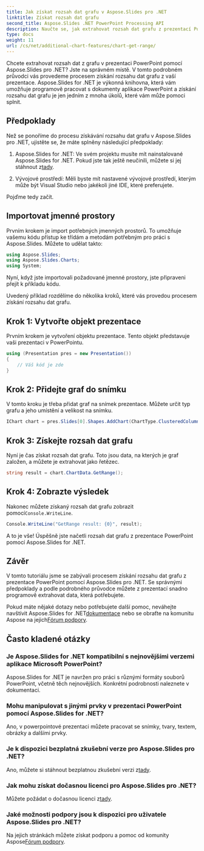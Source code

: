```yaml
---
title: Jak získat rozsah dat grafu v Aspose.Slides pro .NET
linktitle: Získat rozsah dat grafu
second_title: Aspose.Slides .NET PowerPoint Processing API
description: Naučte se, jak extrahovat rozsah dat grafu z prezentací PowerPoint pomocí Aspose.Slides pro .NET. Průvodce krok za krokem pro vývojáře.
type: docs
weight: 11
url: /cs/net/additional-chart-features/chart-get-range/
---
```


Chcete extrahovat rozsah dat z grafu v prezentaci PowerPoint pomocí Aspose.Slides pro .NET? Jste na správném místě. V tomto podrobném průvodci vás provedeme procesem získání rozsahu dat grafu z vaší prezentace. Aspose.Slides for .NET je výkonná knihovna, která vám umožňuje programově pracovat s dokumenty aplikace PowerPoint a získání rozsahu dat grafu je jen jedním z mnoha úkolů, které vám může pomoci splnit.

## Předpoklady

Než se ponoříme do procesu získávání rozsahu dat grafu v Aspose.Slides pro .NET, ujistěte se, že máte splněny následující předpoklady:

1.  Aspose.Slides for .NET: Ve svém projektu musíte mít nainstalované Aspose.Slides for .NET. Pokud jste tak ještě neučinili, můžete si jej stáhnout z[tady](https://releases.aspose.com/slides/net/).

2. Vývojové prostředí: Měli byste mít nastavené vývojové prostředí, kterým může být Visual Studio nebo jakékoli jiné IDE, které preferujete.

Pojďme tedy začít.

## Importovat jmenné prostory

Prvním krokem je import potřebných jmenných prostorů. To umožňuje vašemu kódu přístup ke třídám a metodám potřebným pro práci s Aspose.Slides. Můžete to udělat takto:

```csharp
using Aspose.Slides;
using Aspose.Slides.Charts;
using System;
```

Nyní, když jste importovali požadované jmenné prostory, jste připraveni přejít k příkladu kódu.

Uvedený příklad rozdělíme do několika kroků, které vás provedou procesem získání rozsahu dat grafu.

## Krok 1: Vytvořte objekt prezentace

Prvním krokem je vytvoření objektu prezentace. Tento objekt představuje vaši prezentaci v PowerPointu.

```csharp
using (Presentation pres = new Presentation())
{
    // Váš kód je zde
}
```

## Krok 2: Přidejte graf do snímku

V tomto kroku je třeba přidat graf na snímek prezentace. Můžete určit typ grafu a jeho umístění a velikost na snímku.

```csharp
IChart chart = pres.Slides[0].Shapes.AddChart(ChartType.ClusteredColumn, 10, 10, 400, 300);
```

## Krok 3: Získejte rozsah dat grafu

Nyní je čas získat rozsah dat grafu. Toto jsou data, na kterých je graf založen, a můžete je extrahovat jako řetězec.

```csharp
string result = chart.ChartData.GetRange();
```

## Krok 4: Zobrazte výsledek

 Nakonec můžete získaný rozsah dat grafu zobrazit pomocí`Console.WriteLine`.

```csharp
Console.WriteLine("GetRange result: {0}", result);
```

A to je vše! Úspěšně jste načetli rozsah dat grafu z prezentace PowerPoint pomocí Aspose.Slides for .NET.

## Závěr

V tomto tutoriálu jsme se zabývali procesem získání rozsahu dat grafu z prezentace PowerPoint pomocí Aspose.Slides pro .NET. Se správnými předpoklady a podle podrobného průvodce můžete z prezentací snadno programově extrahovat data, která potřebujete.

Pokud máte nějaké dotazy nebo potřebujete další pomoc, neváhejte navštívit Aspose.Slides for .NET[dokumentace](https://reference.aspose.com/slides/net/) nebo se obraťte na komunitu Aspose na jejich[Fórum podpory](https://forum.aspose.com/).

## Často kladené otázky

### Je Aspose.Slides for .NET kompatibilní s nejnovějšími verzemi aplikace Microsoft PowerPoint?
Aspose.Slides for .NET je navržen pro práci s různými formáty souborů PowerPoint, včetně těch nejnovějších. Konkrétní podrobnosti naleznete v dokumentaci.

### Mohu manipulovat s jinými prvky v prezentaci PowerPoint pomocí Aspose.Slides for .NET?
Ano, v powerpointové prezentaci můžete pracovat se snímky, tvary, textem, obrázky a dalšími prvky.

### Je k dispozici bezplatná zkušební verze pro Aspose.Slides pro .NET?
 Ano, můžete si stáhnout bezplatnou zkušební verzi z[tady](https://releases.aspose.com/).

### Jak mohu získat dočasnou licenci pro Aspose.Slides pro .NET?
 Můžete požádat o dočasnou licenci z[tady](https://purchase.aspose.com/temporary-license/).

### Jaké možnosti podpory jsou k dispozici pro uživatele Aspose.Slides pro .NET?
 Na jejich stránkách můžete získat podporu a pomoc od komunity Aspose[Fórum podpory](https://forum.aspose.com/).